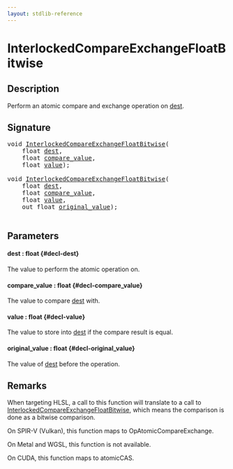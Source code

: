 ```yaml
---
layout: stdlib-reference
---
```


# InterlockedCompareExchangeFloatBitwise

## Description

Perform an atomic compare and exchange operation on <span class='code'><a href="/stdlib-reference/global-decls/interlockedcompareexchangefloatbitwise-0biqv#decl-dest" class="code_param">dest</a></span>.



## Signature 

<pre>
<span class="code_keyword">void</span> <a href="/stdlib-reference/global-decls/interlockedcompareexchangefloatbitwise-0biqv">InterlockedCompareExchangeFloatBitwise</a>(
    <span class="code_keyword">float</span> <a href="/stdlib-reference/global-decls/interlockedcompareexchangefloatbitwise-0biqv#decl-dest" class="code_param">dest</a>,
    <span class="code_keyword">float</span> <a href="/stdlib-reference/global-decls/interlockedcompareexchangefloatbitwise-0biqv#decl-compare_value" class="code_param">compare_value</a>,
    <span class="code_keyword">float</span> <a href="/stdlib-reference/global-decls/interlockedcompareexchangefloatbitwise-0biqv#decl-value" class="code_param">value</a>);

<span class="code_keyword">void</span> <a href="/stdlib-reference/global-decls/interlockedcompareexchangefloatbitwise-0biqv">InterlockedCompareExchangeFloatBitwise</a>(
    <span class="code_keyword">float</span> <a href="/stdlib-reference/global-decls/interlockedcompareexchangefloatbitwise-0biqv#decl-dest" class="code_param">dest</a>,
    <span class="code_keyword">float</span> <a href="/stdlib-reference/global-decls/interlockedcompareexchangefloatbitwise-0biqv#decl-compare_value" class="code_param">compare_value</a>,
    <span class="code_keyword">float</span> <a href="/stdlib-reference/global-decls/interlockedcompareexchangefloatbitwise-0biqv#decl-value" class="code_param">value</a>,
    <span class="code_keyword">out</span> <span class="code_keyword">float</span> <a href="/stdlib-reference/global-decls/interlockedcompareexchangefloatbitwise-0biqv#decl-original_value" class="code_param">original_value</a>);

</pre>

## Parameters

#### dest  : float {#decl-dest}
The value to perform the atomic operation on.

#### compare\_value  : float {#decl-compare_value}
The value to compare <span class='code'><a href="/stdlib-reference/global-decls/interlockedcompareexchangefloatbitwise-0biqv#decl-dest" class="code_param">dest</a></span> with.

#### value  : float {#decl-value}
The value to store into <span class='code'><a href="/stdlib-reference/global-decls/interlockedcompareexchangefloatbitwise-0biqv#decl-dest" class="code_param">dest</a></span> if the compare result is equal.

#### original\_value  : float {#decl-original_value}
The value of <span class='code'><a href="/stdlib-reference/global-decls/interlockedcompareexchangefloatbitwise-0biqv#decl-dest" class="code_param">dest</a></span> before the operation.


## Remarks
When targeting HLSL, a call to this function will translate to a call to
<span class='code'><a href="/stdlib-reference/global-decls/interlockedcompareexchangefloatbitwise-0biqv">InterlockedCompareExchangeFloatBitwise</a></span>, which means the comparison is done as a bitwise comparison.

On SPIR-V (Vulkan), this function maps to <span class='code'>OpAtomicCompareExchange</span>.

On Metal and WGSL, this function is not available.

On CUDA, this function maps to <span class='code'>atomicCAS</span>.


